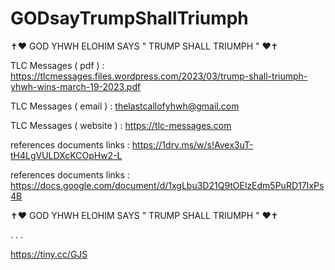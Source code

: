 # GODsayTrumpShallTriumph

✝️❤️ GOD YHWH ELOHIM SAYS " TRUMP SHALL TRIUMPH " ❤️✝️

TLC Messages ( pdf ) :
https://tlcmessages.files.wordpress.com/2023/03/trump-shall-triumph-yhwh-wins-march-19-2023.pdf

TLC Messages ( email ) :
thelastcallofyhwh@gmail.com

TLC Messages ( website ) :
https://tlc-messages.com

references documents links :
https://1drv.ms/w/s!Avex3uT-tH4LgVULDXcKCOpHw2-L

references documents links :
https://docs.google.com/document/d/1xgLbu3D21Q9tOElzEdm5PuRD17IxPs4B

✝️❤️ GOD YHWH ELOHIM SAYS " TRUMP SHALL TRIUMPH " ❤️✝️

.
.
.

https://tiny.cc/GJS
